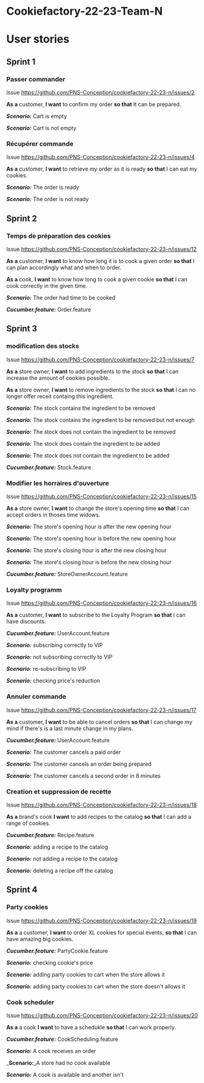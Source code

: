 # Cookiefactory-22-23-Team-N

# User stories 

## Sprint 1

### Passer commander

Issue https://github.com/PNS-Conception/cookiefactory-22-23-n/issues/2

**As a** customer,
**I want** to confirm my order
**so that** It can be prepared.

_**Scenario:**_ Cart is empty

_**Scenario:**_ Cart is not empty


### Récupérer commande

Issue https://github.com/PNS-Conception/cookiefactory-22-23-n/issues/4

**As a** customer,
**I want** to retrieve my order as it is ready
**so that** I can eat my cookies.

_**Scenario:**_ The order is ready

_**Scenario:**_ The order is not ready


## Sprint 2

### Temps de préparation des cookies

Issue https://github.com/PNS-Conception/cookiefactory-22-23-n/issues/12

**As a** customer,
**I want** to know how long it is to cook a given order
**so that** I can plan accordingly what and when to order.

**As a** cook,
**I want** to know how long to cook a given cookie
**so that** I can cook correctly in the given time.

_**Scenario:**_ The order had time to be cooked

_**Cucumber.feature:**_ Order.feature

## Sprint 3

### modification des stocks

Issue https://github.com/PNS-Conception/cookiefactory-22-23-n/issues/7

**As a** store owner,
**I want** to add ingredients to the stock
**so that** I can increase the amount of cookies possible.

**As a** store owner,
**I want** to remove ingredients to the stock
**so that** I can no longer offer receit containg this ingredient.

_**Scenario:**_ The stock contains the ingredient to be removed

_**Scenario:**_ The stock contains the ingredient to be removed but not enough

_**Scenario:**_ The stock does not contain the ingredient to be removed

_**Scenario:**_ The stock does contain the ingredient to be added

_**Scenario:**_ The stock does not contain the ingredient to be added

_**Cucumber.feature:**_ Stock.feature

### Modifier les horraires d'ouverture

Issue https://github.com/PNS-Conception/cookiefactory-22-23-n/issues/15

**As a** store owner,
**I want** to change the store's opening time
**so that** I can accept orders in thoses time widows.


_**Scenario:**_ The store's opening hour is after the new opening hour

_**Scenario:**_ The store's opening hour is before the new opening hour

_**Scenario:**_ The store's closing hour is after the new closing hour

_**Scenario:**_ The store's closing hour is before the new closing hour

_**Cucumber.feature:**_ StoreOwnerAccount.feature

### Loyalty programm

Issue https://github.com/PNS-Conception/cookiefactory-22-23-n/issues/16

**As a** customer,
**I want** to subscribe to the Loyalty Program
**so that** I can have discounts.

_**Cucumber.feature:**_ UserAccount.feature

_**Scenario:**_ subscribing correctly to VIP

_**Scenario:**_ not subscribing correctly to VIP

_**Scenario:**_ re-subscribing to VIP

_**Scenario:**_ checking price's reduction


### Annuler commande

Issue https://github.com/PNS-Conception/cookiefactory-22-23-n/issues/17

**As a** customer,
**I want** to be able to cancel orders 
**so that** I can change my mind if there's is a last minute change in my plans.

_**Cucumber.feature:**_ UserAccount.feature

_**Scenario:**_ The customer cancels a paid order

_**Scenario:**_ The customer cancels an order being prepared

_**Scenario:**_ The customer cancels a second order in 8 minutes


### Creation et suppression de recette

Issue https://github.com/PNS-Conception/cookiefactory-22-23-n/issues/18

**As a** brand's cook
**I want** to add recipes to the catalog
**so that** I can add a range of cookies.

_**Cucumber.feature:**_ Recipe.feature

_**Scenario:**_ adding a recipe to the catalog

_**Scenario:**_  not adding a recipe to the catalog

_**Scenario:**_ deleting a recipe off the catalog


## Sprint 4

### Party cookies

Issue https://github.com/PNS-Conception/cookiefactory-22-23-n/issues/19

**As a** a customer, **I want** to order XL cookies for special events, **so that** I can have amazing big cookies.

_**Cucumber.feature:**_ PartyCookie.feature

_**Scenario:**_ checking cookie's price

_**Scenario:**_ adding party cookies to cart when the store allows it

_**Scenario:**_ adding party cookies to cart when the store doesn't allows it


### Cook scheduler

Issue https://github.com/PNS-Conception/cookiefactory-22-23-n/issues/20

**As a** a cook
**I want** to have a schedukle
**so that** I can work properly.

_**Cucumber.feature:**_ CookScheduling.feature

_**Scenario:**_ A cook receives an order

_**Scenario:**_A store had no cook available

_**Scenario:**_ A cook is available and another isn't

   
   
